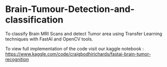 # Brain-Tumour-Detection-and-classification
To classify Brain MRI Scans and detect Tumor area using Transfer Learning techniques with FastAI and OpenCV tools.


To view full implementation of the code visit our kaggle notebook : https://www.kaggle.com/code/craigbodhirichards/fastai-brain-tumor-recognition

